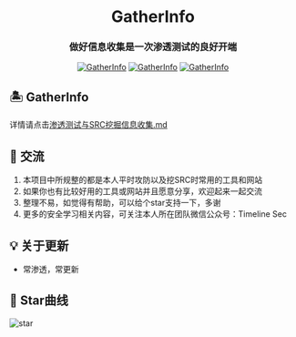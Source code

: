 <h1 align="center" >GatherInfo</h1>

<h3 align="center" >做好信息收集是一次渗透测试的良好开端</h3>

<p align="center">
    <a href="https://github.com/Paper-Pen/GatherInfo"><img alt="GatherInfo" src="https://visitor-badge.glitch.me/badge?page_id=Paper-Pen.GatherInfo"></a>
    <a href="https://github.com/Paper-Pen/GatherInfo"><img alt="GatherInfo" src="https://img.shields.io/github/stars/Paper-Pen/GatherInfo.svg"></a>
    <a href="https://github.com/Paper-Pen/GatherInfo"><img alt="GatherInfo" src="https://img.shields.io/badge/GatherInfo-green"></a>
</p>

## 🏝 GatherInfo
详情请点击[渗透测试与SRC挖掘信息收集.md](https://github.com/Paper-Pen/GatherInfo/blob/master/%E6%B8%97%E9%80%8F%E6%B5%8B%E8%AF%95%E4%B8%8ESRC%E6%8C%96%E6%8E%98%E4%BF%A1%E6%81%AF%E6%94%B6%E9%9B%86.md)

## 🎸 交流
1. 本项目中所规整的都是本人平时攻防以及挖SRC时常用的工具和网站
2. 如果你也有比较好用的工具或网站并且愿意分享，欢迎起来一起交流
3. 整理不易，如觉得有帮助，可以给个star支持一下，多谢
4. 更多的安全学习相关内容，可关注本人所在团队微信公众号：Timeline Sec
## 💡 关于更新
+ 常渗透，常更新
## 🏁 Star曲线
![star](https://starchart.cc/Paper-Pen/GatherInfo.svg)

